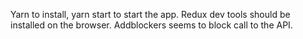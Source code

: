 Yarn to install, yarn start to start the app.
Redux dev tools should be installed on the browser.
Addblockers seems to block call to the API.